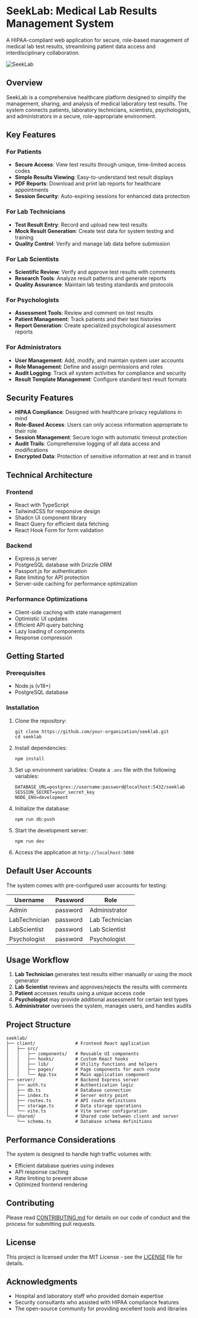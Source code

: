 # SeekLab: Medical Lab Results Management System

A HIPAA-compliant web application for secure, role-based management of medical lab test results, streamlining patient data access and interdisciplinary collaboration.

![SeekLab](generated-icon.png)

## Overview

SeekLab is a comprehensive healthcare platform designed to simplify the management, sharing, and analysis of medical laboratory test results. The system connects patients, laboratory technicians, scientists, psychologists, and administrators in a secure, role-appropriate environment.

## Key Features

### For Patients
- **Secure Access**: View test results through unique, time-limited access codes
- **Simple Results Viewing**: Easy-to-understand test result displays
- **PDF Reports**: Download and print lab reports for healthcare appointments
- **Session Security**: Auto-expiring sessions for enhanced data protection

### For Lab Technicians
- **Test Result Entry**: Record and upload new test results
- **Mock Result Generation**: Create test data for system testing and training
- **Quality Control**: Verify and manage lab data before submission

### For Lab Scientists
- **Scientific Review**: Verify and approve test results with comments
- **Research Tools**: Analyze result patterns and generate reports
- **Quality Assurance**: Maintain lab testing standards and protocols

### For Psychologists
- **Assessment Tools**: Review and comment on test results
- **Patient Management**: Track patients and their test histories
- **Report Generation**: Create specialized psychological assessment reports

### For Administrators
- **User Management**: Add, modify, and maintain system user accounts
- **Role Management**: Define and assign permissions and roles
- **Audit Logging**: Track all system activities for compliance and security
- **Result Template Management**: Configure standard test result formats

## Security Features

- **HIPAA Compliance**: Designed with healthcare privacy regulations in mind
- **Role-Based Access**: Users can only access information appropriate to their role
- **Session Management**: Secure login with automatic timeout protection
- **Audit Trails**: Comprehensive logging of all data access and modifications
- **Encrypted Data**: Protection of sensitive information at rest and in transit

## Technical Architecture

### Frontend
- React with TypeScript
- TailwindCSS for responsive design
- Shadcn UI component library
- React Query for efficient data fetching
- React Hook Form for form validation

### Backend
- Express.js server
- PostgreSQL database with Drizzle ORM
- Passport.js for authentication
- Rate limiting for API protection
- Server-side caching for performance optimization

### Performance Optimizations
- Client-side caching with state management
- Optimistic UI updates
- Efficient API query batching
- Lazy loading of components
- Response compression

## Getting Started

### Prerequisites
- Node.js (v18+)
- PostgreSQL database

### Installation

1. Clone the repository:
   ```
   git clone https://github.com/your-organization/seeklab.git
   cd seeklab
   ```

2. Install dependencies:
   ```
   npm install
   ```

3. Set up environment variables:
   Create a `.env` file with the following variables:
   ```
   DATABASE_URL=postgres://username:password@localhost:5432/seeklab
   SESSION_SECRET=your_secret_key
   NODE_ENV=development
   ```

4. Initialize the database:
   ```
   npm run db:push
   ```

5. Start the development server:
   ```
   npm run dev
   ```

6. Access the application at `http://localhost:5000`

## Default User Accounts

The system comes with pre-configured user accounts for testing:

| Username      | Password | Role            |
|---------------|----------|-----------------|
| Admin         | password | Administrator   |
| LabTechnician | password | Lab Technician  |
| LabScientist  | password | Lab Scientist   |
| Psychologist  | password | Psychologist    |

## Usage Workflow

1. **Lab Technician** generates test results either manually or using the mock generator
2. **Lab Scientist** reviews and approves/rejects the results with comments
3. **Patient** accesses results using a unique access code
4. **Psychologist** may provide additional assessment for certain test types
5. **Administrator** oversees the system, manages users, and handles audits

## Project Structure

```
seeklab/
├── client/               # Frontend React application
│   ├── src/
│   │   ├── components/   # Reusable UI components
│   │   ├── hooks/        # Custom React hooks
│   │   ├── lib/          # Utility functions and helpers
│   │   ├── pages/        # Page components for each route
│   │   └── App.tsx       # Main application component
├── server/               # Backend Express server
│   ├── auth.ts           # Authentication logic
│   ├── db.ts             # Database connection
│   ├── index.ts          # Server entry point
│   ├── routes.ts         # API route definitions
│   ├── storage.ts        # Data storage operations
│   └── vite.ts           # Vite server configuration
└── shared/               # Shared code between client and server
    └── schema.ts         # Database schema definitions
```

## Performance Considerations

The system is designed to handle high traffic volumes with:
- Efficient database queries using indexes
- API response caching
- Rate limiting to prevent abuse
- Optimized frontend rendering

## Contributing

Please read [CONTRIBUTING.md](CONTRIBUTING.md) for details on our code of conduct and the process for submitting pull requests.

## License

This project is licensed under the MIT License - see the [LICENSE](LICENSE) file for details.

## Acknowledgments

- Hospital and laboratory staff who provided domain expertise
- Security consultants who assisted with HIPAA compliance features
- The open-source community for providing excellent tools and libraries